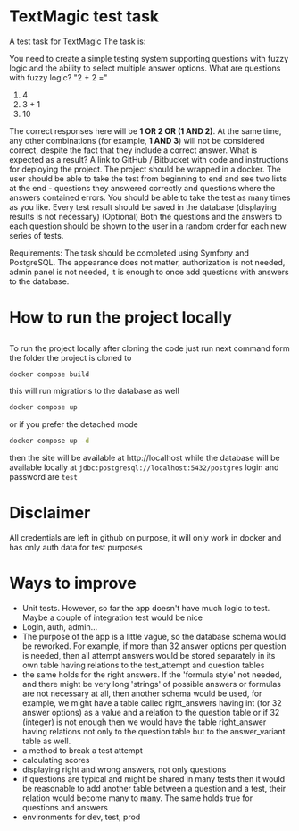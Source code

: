 # TextMagic test task

A test task for TextMagic
The task is:

You need to create a simple testing system supporting questions with fuzzy logic and the ability to select multiple
answer options.
What are questions with fuzzy logic? "2 + 2 ="
1. 4
2. 3 + 1
3. 10

The correct responses here will be **1 OR 2 OR (1 AND 2)**. At the same time, any other combinations (for example, **1 AND 3**) will not be considered correct, despite the fact that they include a correct answer.
What is expected as a result?
A link to GitHub / Bitbucket with code and instructions for deploying the project. The project should be wrapped in a
docker. The user should be able to take the test from beginning to end and see two lists at the end - questions they answered correctly and questions where the answers contained errors. You should be able to take the test as many times as you like. Every test result should be saved in the database (displaying results is not necessary) (Optional) Both the questions and the answers to each question should be shown to the user in a random order for each new series of tests.

Requirements: The task should be completed using Symfony and PostgreSQL. The appearance does not matter, authorization is not needed, admin panel is not needed, it is enough to once add questions with answers to the database.

# How to run the project locally

## 
To run the project locally after cloning the code just run next command form the folder the project is cloned to

```bash
docker compose build
```
this will run migrations to the database as well
```bash
docker compose up
```
or if you prefer the detached mode

```bash
docker compose up -d
```
then the site will be available at http://localhost
while the database will be available locally at
`jdbc:postgresql://localhost:5432/postgres`
login and password are `test`

# Disclaimer

All credentials are left in github on purpose, it will only work in docker and has only auth data for test purposes

# Ways to improve

- Unit tests. However, so far the app doesn't have much logic to test. Maybe a couple of integration test would be nice
- Login, auth, admin...
- The purpose of the app is a little vague, so the database schema would be reworked. For example, if more than 32 answer
options per question is needed, then all attempt answers would be stored separately in its own table having relations to
the test_attempt and question tables
- the same holds for the right answers. If the 'formula style' not needed, and there might be very long 'strings' 
of possible answers or formulas are not necessary at all, then another schema would be used, for example, 
we might have a table called right_answers having int (for 32 answer options) as a value and a relation to the question table
or if 32 (integer) is not enough then we would have the table right_answer having relations not only to the question table but to the answer_variant table as well.
- a method to break a test attempt
- calculating scores
- displaying right and wrong answers, not only questions
- if questions are typical and might be shared in many tests then it would be reasonable to add another table between 
a question and a test, their relation would become many to many. The same holds true for questions and answers
- environments for dev, test, prod